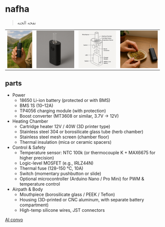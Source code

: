# nafha

> نفحه الجنه

|   |   |   |   |
| --- | --- | --- | --- |
| [![image](https://github.com/kamangir/assets2/blob/main/nafha/01.png?raw=true)](#)  | [![image](https://github.com/kamangir/assets2/blob/main/nafha/02.png?raw=true)](#)  | [![image](https://github.com/kamangir/assets2/blob/main/nafha/03.png?raw=true)](#)  | [![image](https://github.com/kamangir/assets2/blob/main/nafha/04.png?raw=true)](#)  |

## parts

- Power
    - 18650 Li-ion battery (protected or with BMS)
    - BMS 1S (10–12A)
    - TP4056 charging module (with protection)
    - Boost converter (MT3608 or similar, 3.7V → 12V)
- Heating Chamber
    - Cartridge heater 12V / 40W (3D printer type)
    - Stainless steel 304 or borosilicate glass tube (herb chamber)
    - Stainless steel mesh screen (chamber floor)
    - Thermal insulation (mica or ceramic spacers)
- Control & Safety
    - Temperature sensor: NTC 100k (or thermocouple K + MAX6675 for higher precision)
    - Logic-level MOSFET (e.g., IRLZ44N)
    - Thermal fuse (128–150 °C, 10A)
    - Switch (momentary pushbutton or slide)
    - Optional microcontroller (Arduino Nano / Pro Mini) for PWM & temperature control
- Airpath & Body
    - Mouthpiece (borosilicate glass / PEEK / Teflon)
    - Housing (3D-printed or CNC aluminum, with separate battery compartment)
    - High-temp silicone wires, JST connectors

[AI convo](https://chatgpt.com/c/68de9027-4d3c-8326-997a-c1f6669e0282)
